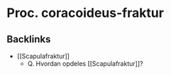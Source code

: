 # Proc. coracoideus-fraktur
## Backlinks
* [[Scapulafraktur]]
	* Q. Hvordan opdeles [[Scapulafraktur]]?

<!-- #anki/tag/med/Orto #anki/deck/Medicine -->

<!-- {BearID:12E2F25D-9497-4DA0-91C6-4DE1E50EEFCF-76574-00009ABB6EF0B40E} -->
